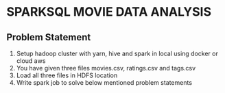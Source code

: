 # SPARKSQL MOVIE DATA ANALYSIS</br>
## Problem Statement
1. Setup hadoop cluster with yarn, hive and spark in local using docker or cloud aws
2. You have given three files movies.csv, ratings.csv and tags.csv
3. Load all three files in HDFS location
4. Write spark job to solve below mentioned problem statements
